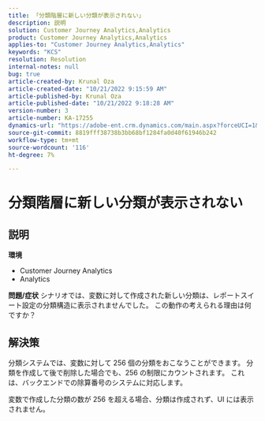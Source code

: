 ```yaml
---
title: 「分類階層に新しい分類が表示されない」
description: 説明
solution: Customer Journey Analytics,Analytics
product: Customer Journey Analytics,Analytics
applies-to: "Customer Journey Analytics,Analytics"
keywords: "KCS"
resolution: Resolution
internal-notes: null
bug: true
article-created-by: Krunal Oza
article-created-date: "10/21/2022 9:15:59 AM"
article-published-by: Krunal Oza
article-published-date: "10/21/2022 9:18:28 AM"
version-number: 3
article-number: KA-17255
dynamics-url: "https://adobe-ent.crm.dynamics.com/main.aspx?forceUCI=1&pagetype=entityrecord&etn=knowledgearticle&id=8dff38f6-2051-ed11-bba2-0022480867fb"
source-git-commit: 8819fff38738b3bb68bf1284fa0d40f61946b242
workflow-type: tm+mt
source-wordcount: '116'
ht-degree: 7%

---
```


# 分類階層に新しい分類が表示されない

## 説明

<b>環境</b>
- Customer Journey Analytics
- Analytics



<b>問題/症状</b>
シナリオでは、変数に対して作成された新しい分類は、レポートスイート設定の分類構造に表示されませんでした。 この動作の考えられる理由は何ですか？


## 解決策


分類システムでは、変数に対して 256 個の分類をおこなうことができます。 分類を作成して後で削除した場合でも、256 の制限にカウントされます。 これは、バックエンドでの除算番号のシステムに対応します。

変数で作成した分類の数が 256 を超える場合、分類は作成されず、UI には表示されません。
